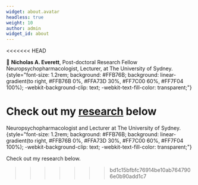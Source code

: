 ```yaml
---
widget: about.avatar
headless: true
weight: 10
author: admin
widget_id: about
---
```

<<<<<<< HEAD

👋 **Nicholas A. Everett**, Post-doctoral Research Fellow
Neuropsychopharmacologist, Lecturer, at The University of Sydney.
{style="font-size: 1.2rem; background: #FFB76B; background: linear-gradient(to right, #FFB76B 0%, #FFA73D 30%, #FF7C00 60%, #FF7F04 100%); -webkit-background-clip: text; -webkit-text-fill-color: transparent;"}

Check out my [research](/about/) below
=======
Neuropsychopharmacologist and Lecturer at The University of Sydney.
{style="font-size: 1.2rem; background: #FFB76B; background: linear-gradient(to right, #FFB76B 0%, #FFA73D 30%, #FF7C00 60%, #FF7F04 100%); -webkit-background-clip: text; -webkit-text-fill-color: transparent;"}

Check out my [](/about/)research below.
>>>>>>> bd1c15bfbfc76914be10ab7647906e0b90add1c7
